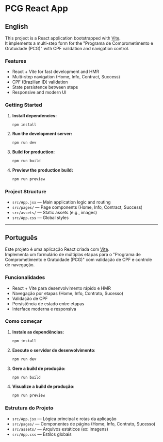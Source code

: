 # PCG React App

## English

This project is a React application bootstrapped with [Vite](https://vitejs.dev/).  
It implements a multi-step form for the "Programa de Comprometimento e Gratuidade (PCG)" with CPF validation and navigation control.

### Features

- React + Vite for fast development and HMR
- Multi-step navigation (Home, Info, Contract, Success)
- CPF (Brazilian ID) validation
- State persistence between steps
- Responsive and modern UI

### Getting Started

1. **Install dependencies:**
   ```bash
   npm install
   ```
2. **Run the development server:**
   ```bash
   npm run dev
   ```
3. **Build for production:**
   ```bash
   npm run build
   ```
4. **Preview the production build:**
   ```bash
   npm run preview
   ```

### Project Structure

- `src/App.jsx` — Main application logic and routing
- `src/pages/` — Page components (Home, Info, Contract, Success)
- `src/assets/` — Static assets (e.g., images)
- `src/App.css` — Global styles

---

## Português

Este projeto é uma aplicação React criada com [Vite](https://vitejs.dev/).  
Implementa um formulário de múltiplas etapas para o "Programa de Comprometimento e Gratuidade (PCG)" com validação de CPF e controle de navegação.

### Funcionalidades

- React + Vite para desenvolvimento rápido e HMR
- Navegação por etapas (Home, Info, Contrato, Sucesso)
- Validação de CPF
- Persistência de estado entre etapas
- Interface moderna e responsiva

### Como começar

1. **Instale as dependências:**
   ```bash
   npm install
   ```
2. **Execute o servidor de desenvolvimento:**
   ```bash
   npm run dev
   ```
3. **Gere a build de produção:**
   ```bash
   npm run build
   ```
4. **Visualize a build de produção:**
   ```bash
   npm run preview
   ```

### Estrutura do Projeto

- `src/App.jsx` — Lógica principal e rotas da aplicação
- `src/pages/` — Componentes de página (Home, Info, Contrato, Sucesso)
- `src/assets/` — Arquivos estáticos (ex: imagens)
- `src/App.css` — Estilos globais
